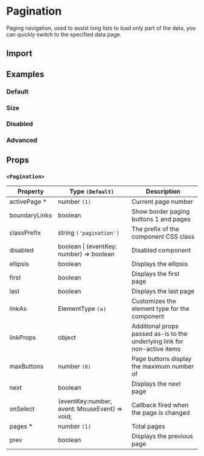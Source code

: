 # Pagination

Paging navigation, used to assist long lists to load only part of the data, you can quickly switch to the specified data page.

## Import

<!--{include:(components/pagination/fragments/import.md)}-->

## Examples

### Default

<!--{include:`basic.md`}-->

### Size

<!--{include:`size.md`}-->

### Disabled

<!--{include:`disabled.md`}-->

### Advanced

<!--{include:`advanced.md`}-->

## Props

### `<Pagination>`

| Property      | Type `(Default)`                              | Description                                                               |
| ------------- | --------------------------------------------- | ------------------------------------------------------------------------- |
| activePage \* | number `(1)`                                  | Current page number                                                       |
| boundaryLinks | boolean                                       | Show border paging buttons 1 and pages                                    |
| classPrefix   | string `('pagination')`                       | The prefix of the component CSS class                                     |
| disabled      | boolean &#124; (eventKey: number) => boolean  | Disabled component                                                        |
| ellipsis      | boolean                                       | Displays the ellipsis                                                     |
| first         | boolean                                       | Displays the first page                                                   |
| last          | boolean                                       | Displays the last page                                                    |
| linkAs        | ElementType `(a)`                             | Customizes the element type for the component                             |
| linkProps     | object                                        | Additional props passed as-is to the underlying link for non-active items |
| maxButtons    | number `(0)`                                  | Page buttons display the maximum number of                                |
| next          | boolean                                       | Displays the next page                                                    |
| onSelect      | (eventKey:number, event: MouseEvent) => void; | Callback fired when the page is changed                                   |
| pages \*      | number `(1)`                                  | Total pages                                                               |
| prev          | boolean                                       | Displays the previous page                                                |
